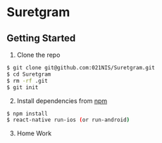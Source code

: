 # Suretgram

## Getting Started

1.  Clone the repo

```bash
$ git clone git@github.com:021NIS/Suretgram.git
$ cd Suretgram
$ rm -rf .git
$ git init
```

2.  Install dependencies from [npm](https://www.npmjs.com)

```bash
$ npm install
$ react-native run-ios (or run-android)
```

3.  Home Work
